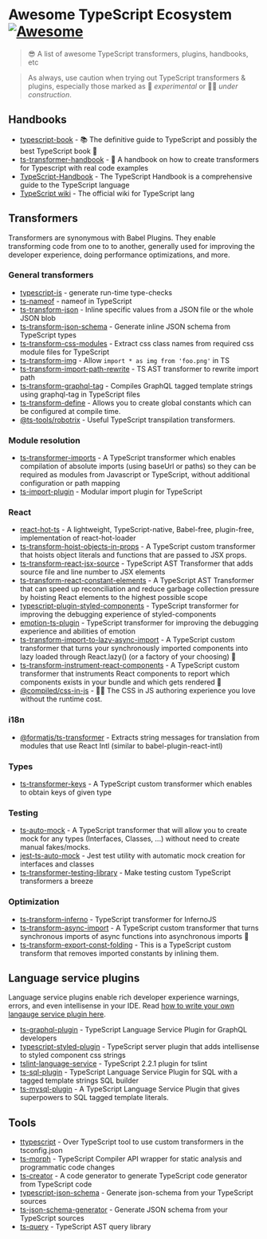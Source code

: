 # Awesome TypeScript Ecosystem [![Awesome](https://cdn.rawgit.com/sindresorhus/awesome/d7305f38d29fed78fa85652e3a63e154dd8e8829/media/badge.svg)](https://github.com/sindresorhus/awesome)

> 😎 A list of awesome TypeScript transformers, plugins, handbooks, etc

> As always,
> use caution when trying out TypeScript transformers & plugins,
> especially those marked as 🔧 _experimental_ or 🔧🚧 _under construction_.

## Handbooks

- [typescript-book](https://github.com/basarat/typescript-book/) - 📚 The definitive guide to TypeScript and possibly the best TypeScript book 📖
- [ts-transformer-handbook](https://github.com/madou/ts-transformer-handbook) - 📘 A handbook on how to create transformers for Typescript with real code examples
- [TypeScript-Handbook](https://github.com/microsoft/TypeScript-Handbook) - The TypeScript Handbook is a comprehensive guide to the TypeScript language
- [TypeScript wiki](https://github.com/Microsoft/TypeScript/wiki) - The official wiki for TypeScript lang

## Transformers

Transformers are synonymous with Babel Plugins.
They enable transforming code from one to to another,
generally used for improving the developer experience,
doing performance optimizations,
and more.

### General transformers

- [typescript-is](https://github.com/woutervh-/typescript-is#readme) - generate run-time type-checks
- [ts-nameof](https://github.com/dsherret/ts-nameof) - nameof in TypeScript
- [ts-transform-json](https://github.com/longlho/ts-transform-json) - Inline specific values from a JSON file or the whole JSON blob
- [ts-transform-json-schema](https://github.com/marionebl/ts-transform-json-schema) - Generate inline JSON schema from TypeScript types
- [ts-transform-css-modules](https://github.com/longlho/ts-transform-css-modules) - Extract css class names from required css module files for TypeScript
- [ts-transform-img](https://github.com/longlho/ts-transform-img) - Allow `import * as img from 'foo.png'` in TS 
- [ts-transform-import-path-rewrite](https://github.com/dropbox/ts-transform-import-path-rewrite) - TS AST transformer to rewrite import path
- [ts-transform-graphql-tag](https://github.com/firede/ts-transform-graphql-tag) - Compiles GraphQL tagged template strings using graphql-tag in TypeScript files
- [ts-transform-define](https://github.com/compiled/ts-transform-define) - Allows you to create global constants which can be configured at compile time.
- [@ts-tools/robotrix](https://github.com/AviVahl/ts-tools/tree/master/packages/robotrix) - Useful TypeScript transpilation transformers.

### Module resolution

- [ts-transformer-imports](https://www.npmjs.com/package/ts-transformer-imports) - A TypeScript transformer which enables compilation of absolute imports (using baseUrl or paths) so they can be required as modules from Javascript or TypeScript, without additional configuration or path mapping
- [ts-import-plugin](https://github.com/Brooooooklyn/ts-import-plugin) - Modular import plugin for TypeScript

### React

- [react-hot-ts](https://github.com/elsassph/react-hot-ts) - A lightweight, TypeScript-native, Babel-free, plugin-free, implementation of react-hot-loader
- [ts-transform-hoist-objects-in-props](https://github.com/avensia-oss/ts-transform-hoist-objects-in-props) - A TypeScript custom transformer that hoists object literals and functions that are passed to JSX props.
- [ts-transform-react-jsx-source](https://github.com/dropbox/ts-transform-react-jsx-source) - TypeScript AST Transformer that adds source file and line number to JSX elements 
- [ts-transform-react-constant-elements](https://github.com/dropbox/ts-transform-react-constant-elements) - A TypeScript AST Transformer that can speed up reconciliation and reduce garbage collection pressure by hoisting React elements to the highest possible scope
- [typescript-plugin-styled-components](https://github.com/Igorbek/typescript-plugin-styled-components) - TypeScript transformer for improving the debugging experience of styled-components 
- [emotion-ts-plugin](https://github.com/LeetCode-OpenSource/emotion-ts-plugin) - TypeScript transformer for improving the debugging experience and abilities of emotion
- [ts-transform-import-to-lazy-async-import](https://github.com/avensia-oss/ts-transform-import-to-lazy-async-import) - A TypeScript custom transformer that turns your synchronously imported components into lazy loaded through React.lazy() (or a factory of your choosing) 🔧
- [ts-transform-instrument-react-components](https://github.com/avensia-oss/ts-transform-instrument-react-components) - A TypeScript custom transformer that instruments React components to report which components exists in your bundle and which gets rendered 🔧
- [@compiled/css-in-js](https://github.com/atlassian-labs/compiled-css-in-js) - 👷‍♀ The CSS in JS authoring experience you love without the runtime cost.

### i18n

- [@formatjs/ts-transformer](https://www.npmjs.com/package/@formatjs/ts-transformer) - Extracts string messages for translation from modules that use React Intl (similar to babel-plugin-react-intl)

### Types

- [ts-transformer-keys](https://www.npmjs.com/package/ts-transformer-keys) - A TypeScript custom transformer which enables to obtain keys of given type

### Testing

- [ts-auto-mock](https://www.npmjs.com/package/ts-auto-mock) - A TypeScript transformer that will allow you to create mock for any types (Interfaces, Classes, ...) without need to create manual fakes/mocks.
- [jest-ts-auto-mock](https://github.com/Typescript-TDD/jest-ts-auto-mock) - Jest test utility with automatic mock creation for interfaces and classes
- [ts-transformer-testing-library](https://github.com/marionebl/ts-transformer-testing-library) - Make testing custom TypeScript transformers a breeze

### Optimization

- [ts-transform-inferno](https://github.com/deamme/ts-transform-inferno) - TypeScript transformer for InfernoJS 
- [ts-transform-async-import](https://github.com/avensia-oss/ts-transform-async-import) - A TypeScript custom transformer that turns synchronous imports of async functions into asynchronous imports 🔧
- [ts-transform-export-const-folding](https://github.com/avensia-oss/ts-transform-export-const-folding) - This is a TypeScript custom transform that removes imported constants by inlining them.

## Language service plugins

Language service plugins enable rich developer experience warnings, errors, and even intellisense in your IDE.
Read [how to write your own langauge service plugin here](https://github.com/Microsoft/TypeScript/wiki/Writing-a-Language-Service-Plugin).

- [ts-graphql-plugin](https://github.com/Quramy/ts-graphql-plugin) - TypeScript Language Service Plugin for GraphQL developers 
- [typescript-styled-plugin](https://github.com/Microsoft/typescript-styled-plugin) - TypeScript server plugin that adds intellisense to styled component css strings
- [tslint-language-service](https://github.com/angelozerr/tslint-language-service/) - TypeScript 2.2.1 plugin for tslint 
- [ts-sql-plugin](https://github.com/xialvjun/ts-sql-plugin) -  TypeScript Language Service Plugin for SQL with a tagged template strings SQL builder
- [ts-mysql-plugin](https://github.com/segmentio/ts-mysql-plugin) - A TypeScript Language Service Plugin that gives superpowers to SQL tagged template literals. 

## Tools

- [ttypescript](https://github.com/cevek/ttypescript) - Over TypeScript tool to use custom transformers in the tsconfig.json
- [ts-morph](https://github.com/dsherret/ts-morph) -  TypeScript Compiler API wrapper for static analysis and programmatic code changes
- [ts-creator](https://github.com/HearTao/ts-creator) - A code generator to generate TypeScript code generator from TypeScript code
- [typescript-json-schema](https://github.com/YousefED/typescript-json-schema) - Generate json-schema from your TypeScript sources
- [ts-json-schema-generator](https://github.com/vega/ts-json-schema-generator) - Generate JSON schema from your TypeScript sources
- [ts-query](https://github.com/phenomnomnominal/tsquery) - TypeScript AST query library
